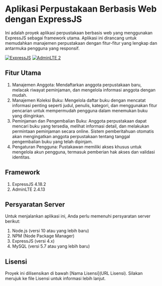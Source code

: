 # Aplikasi Perpustakaan Berbasis Web dengan ExpressJS
Ini adalah proyek aplikasi perpustakaan berbasis web yang menggunakan ExpressJS sebagai framework utama. Aplikasi ini dirancang untuk memudahkan manajemen perpustakaan dengan fitur-fitur yang lengkap dan antarmuka pengguna yang responsif.

[![ExpressJS](https://img.shields.io/badge/ExpressJS-4.x-orange.svg)](https://expressjs.com/)
[![AdminLTE 2](https://img.shields.io/badge/AdminLTE-2.x-blue.svg)](https://adminlte.io/themes/AdminLTE/index2.html)

## Fitur Utama
1. Manajemen Anggota: Mendaftarkan anggota perpustakaan baru, melacak riwayat peminjaman, dan mengelola informasi anggota dengan mudah.
2. Manajemen Koleksi Buku: Mengelola daftar buku dengan mencatat informasi penting seperti judul, penulis, kategori, dan menggunakan fitur pencarian untuk mempermudah pengguna dalam menemukan buku yang diinginkan.
3. Peminjaman dan Pengembalian Buku: Anggota perpustakaan dapat mencari buku yang tersedia, melihat informasi detail, dan melakukan permintaan peminjaman secara online. Sistem pemberitahuan otomatis akan mengingatkan anggota perpustakaan tentang tanggal pengembalian buku yang telah dipinjam.
4. Pengaturan Pengguna: Pustakawan memiliki akses khusus untuk mengelola akun pengguna, termasuk pemberian hak akses dan validasi identitas.

## Framework
1. ExpressJS 4.18.2
2. AdminLTE 2.4.13

## Persyaratan Server
Untuk menjalankan aplikasi ini, Anda perlu memenuhi persyaratan server berikut:
1. Node.js (versi 10 atau yang lebih baru)
2. NPM (Node Package Manager)
3. ExpressJS (versi 4.x)
4. MySQL (versi 5.7 atau yang lebih baru)

## Lisensi
Proyek ini dilisensikan di bawah [Nama Lisensi](URL Lisensi). Silakan merujuk ke file Lisensi untuk informasi lebih lanjut.
